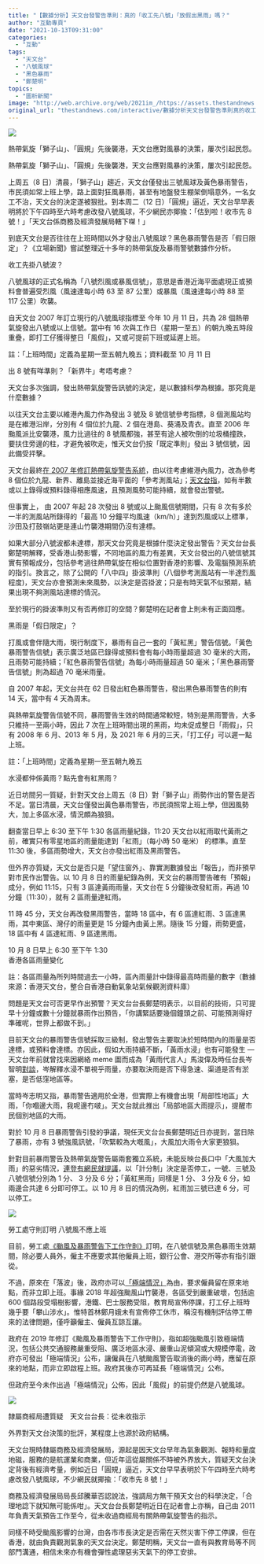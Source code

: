 ```yaml
---
title: "【數據分析】天文台發警告準則：真的「收工先八號」「放假出黑雨」嗎？"
author: "互動專頁"
date: "2021-10-13T09:31:00"
categories:
  - "互動"
tags:
  - "天文台"
  - "八號風球"
  - "黑色暴雨"
  - "鄭楚明"
topics:
  - "圖析新聞"
image: "http://web.archive.org/web/2021im_/https://assets.thestandnews.com/media/photos/typage-01.png"
original_url: "thestandnews.com/interactive/數據分析天文台發警告準則真的收工先八號放假出黑雨嗎"
---
```

![](http://web.archive.org/web/2021im_/https://assets.thestandnews.com/media/photos/typage-01.png)

熱帶氣旋「獅子山」、「圓規」先後襲港，天文台應對風暴的決策，屢次引起民怨。

 

熱帶氣旋「獅子山」、「圓規」先後襲港，天文台應對風暴的決策，屢次引起民怨。

上周五（8 日）清晨，「獅子山」趨近，天文台僅發出三號風球及黃色暴雨警告，市民須如常上班上學，路上面對狂風暴雨，甚至有地盤發生棚架倒塌意外，一名女工不治，天文台的決定遂被狠批。到本周二（12 日）「圓規」逼近，天文台早早表明將於下午四時至六時考慮改發八號風球，不少網民亦揶揄：「估到啦！收市先 8 號！」「天文台係商務及經濟發展局轄下㗎！」

到底天文台是否往往在上班時間以外才發出八號風球？黑色暴雨警告是否「假日限定」？《立場新聞》嘗試整理近十多年的熱帶氣旋及暴雨警號數據作分析。

收工先掛八號波？

八號風球的正式名稱為「八號烈風或暴風信號」，意思是香港近海平面處現正或預料會普遍受烈風（風速達每小時 63 至 87 公里）或暴風（風速達每小時 88 至 117 公里）吹襲。

自天文台 2007 年訂立現行的八號風球指標至 今年 10 月 11 日，共為 28 個熱帶氣旋發出八號或以上信號。當中有 16 次與工作日（星期一至五）的朝九晚五時段重疊，即打工仔獲得整日「風假」，又或可提前下班或延遲上班。

註：「上班時間」定義為星期一至五朝九晚五；資料截至 10 月 11 日

出 8 號有咩準則？「新界牛」考唔考慮？

天文台多次強調，發出熱帶氣旋警告訊號的決定，是以數據科學為根據。那究竟是什麼數據？

以往天文台主要以維港內風力作為發出 3 號及 8 號信號參考指標，8 個測風站均是在維港沿岸，分別有 4 個位於九龍、2 個在港島、葵涌及青衣。直至 2006 年颱風派比安襲港，風力比過往的 8 號風都強，甚至有途人被吹倒的垃圾桶撞跌，要扶住旁邊的柱，才避免被吹走，惟天文台仍按「既定準則」發出 3 號信號，因此備受抨擊。

天文台最終[在 2007 年修訂熱帶氣旋警告系統](http://web.archive.org/web/20211026090551/https://www.hko.gov.hk/tc/wxinfo/currwx/files/tc_review_rptc.pdf)，由以往考慮維港內風力，改為參考 8 個位於九龍、新界、離島並接近海平面的「參考測風站」；[天文台指](http://web.archive.org/web/20211026090551/https://www.hko.gov.hk/tc/informtc/tcsignal3_ref.htm)，如有半數或以上錄得或預料錄得相應風速，且預測風勢可能持續，就會發出警號。

但事實上， 由 2007 年起 28 次發出 8 號或以上颱風信號期間，只有 8 次有多於一半的測風站所錄得的「最高 10 分鐘平均風速（km/h）」達到烈風或以上標準，沙田及打鼓嶺站更是連山竹襲港期間仍沒有達標。

如果大部分八號波都未達標，那天文台究竟是根據什麼決定發出警告？天文台台長鄭楚明解釋，受香港山勢影響，不同地區的風力有差異，天文台發出的八號信號其實有預報成分，包括參考過往熱帶氣旋在相似位置對香港的影響、及電腦預測系統的指引。換言之，除了公開的「八中四」掛波準則（八個參考測風站有一半達烈風程度)，天文台亦會預測未來風勢，以決定是否掛波；只是有時天氣不似預期，結果出現不夠測風站達標的情況。

至於現行的掛波準則又有否再修訂的空間？鄭楚明在記者會上則未有正面回應。

黑雨是「假日限定」？

打風或會伴隨大雨，現行制度下，暴雨有自己一套的「黃紅黑」警告信號。「黃色暴雨警告信號」表示廣泛地區已錄得或預料會有每小時雨量超過 30 毫米的大雨，且雨勢可能持續；「紅色暴雨警告信號」為每小時雨量超過 50 毫米；「黑色暴雨警告信號」則為超過 70 毫米雨量。

自 2007 年起，天文台共在 62 日發出紅色暴雨警告，發出黑色暴雨警告的則有 14 天，當中有 4 天為周末。

與熱帶氣旋警告信號不同，暴雨警告生效的時間通常較短，特別是黑雨警告，大多只維持一至兩小時，因此 7 次在上班時間出現的黑雨，均未促成整日「雨假」，只有 2008 年 6 月、2013 年 5 月，及 2021 年 6 月的三天，「打工仔」可以遲一點上班。

註：「上班時間」定義為星期一至五朝九晚五

水浸都仲係黃雨？點先會有紅黑雨？

近日坊間另一質疑，針對天文台上周五（8 日）對「獅子山」雨勢作出的警告是否不足。當日清晨，天文台僅發出黃色暴雨警告，市民須照常上班上學，但因風勢大，加上多區水浸，情況頗為狼狽。

翻查當日早上 6:30 至下午 1:30 各區雨量紀錄，11:20 天文台以紅雨取代黃雨之前，確實只有零星地區的雨量能達到「紅雨」（每小時 50 毫米） 的標準。直至 11:30 後，多區雨勢增大，天文台亦發出紅雨及黑雨警告。

但外界亦質疑，天文台是否只是「望住窗外」、靠實測數據發出「報告」，而非預早對市民作出警告。以 10 月 8 日的雨量紀錄為例，天文台的暴雨警告確有「預報」成分，例如 11:15，只有 3 區達黃雨雨量，天文台在 5 分鐘後改發紅雨，再過 10 分鐘（11:30），就有 2 區雨量達紅雨。

11 時 45 分，天文台再改發黑雨警告，當時 18 區中，有 6 區達紅雨、3 區達黑雨，其中東區、灣仔的雨量更是 15 分鐘內由黃上黑。隨後 15 分鐘，雨勢更盛，18 區中有 4 區達紅雨、9 區達黑雨。

10 月 8 日早上 6:30 至下午 1:30  
香港各區雨量變化

註：各區雨量為所列時間過去一小時，區內雨量計中錄得最高時雨量的數字（數據來源：香港天文台，整合自香港自動氣象站氣候觀測資料庫）

問題是天文台可否更早作出預警？天文台台長鄭楚明表示，以目前的技術，只可提早十分鐘或數十分鐘就暴雨作出預告，「你講緊話要幾個鐘頭之前、可能預測得好準確呢，世界上都做不到。」

目前天文台的暴雨警告信號採取三級制，發出警告主要取決於短時間內的雨量是否達標，或預料會達標。亦因此，假如大雨持續不斷，「黃雨水浸」也有可能發生 — 天文台年前就曾找來因網絡 meme 圖而成為「黃雨代言人」馬浚偉及時任台長岑智明[對談](http://web.archive.org/web/20211026090551/https://www.youtube.com/watch?v=WYM-sFbmx9U&ab_channel=hkweather)，岑解釋水浸不單視乎雨量，亦要取決雨是否下得急速、渠道是否有淤塞，是否低窪地區等。

當時岑志明又指，暴雨警告適用於全港，但實際上有機會出現「局部性地區」大雨，「你嗰邊大雨，我呢邊冇啵」。天文台就此推出「局部地區大雨提示」，提醒市民個別地區的大雨。

對於 10 月 8 日暴雨警告引發的爭議，現任天文台台長鄭楚明近日亦提到，當日除了暴雨，亦有 3 號強風訊號，「吹緊較為大嘅風」，大風加大雨令大家更狼狽。

針對目前暴雨警告及熱帶氣旋警告屬兩套獨立系統，未能反映台長口中「大風加大雨」的惡劣情況，[連登有網民就提議](http://web.archive.org/web/20211026090551/https://lihkg.com/thread/2728370/page/4)，以「計分制」決定是否停工，一號、三號及八號信號分別為 1 分、 3 分及 6 分；「黃紅黑雨」同樣是 1 分、 3 分及 6 分，如兩邊合共達 6 分即可停工。以 10 月 8 日的情況為例，紅雨加三號已達 6 分，可以停工。

![](http://web.archive.org/web/2021im_/https://interactive.thestandnews.com/2021/10/typhoon/244511323_10166319971695019_683679994123455081_n.jpeg)

勞工處守則訂明 八號風不應上班

目前，勞工處[《颱風及暴雨警告下工作守則》](http://web.archive.org/web/20211026090551/https://www.labour.gov.hk/tc/public/pdf/wcp/Rainstorm.pdf)訂明，在八號信號及黑色暴雨生效期間，除必要人員外，僱主不應要求其他僱員上班，銀行公會、港交所等亦有指引跟從。

不過，原來在「落波」後，政府亦可以[「極端情況」](http://web.archive.org/web/20211026090551/https://www.labour.gov.hk/text_alternative/pdf/tc/Rainstorm_pamphlet.pdf)為由，要求僱員留在原來地點，而非立即上班。事緣 2018 年超強颱風山竹襲港，各區受到嚴重破壞，包括逾 600 個路段受塌樹影響，港鐵、巴士服務受阻，教育局宣佈停課，打工仔上班時幾乎要「攀山涉水」。惟特首林鄭月娥未有宣佈停工休市，稱沒有機制評估停工帶來的法律問題，僅呼籲僱主、僱員互諒互讓。

政府在 2019 年修訂《颱風及暴雨警告下工作守則》，指如超強颱風引致極端情況，包括公共交通服務嚴重受阻、廣泛地區水浸、嚴重山泥傾瀉或大規模停電，政府亦可發出「極端情況」公布，讓僱員在八號颱風警告取消後的兩小時，應留在原來的地點，而非立即啟程上班。政府其後亦可再延長「極端情況」公布。

但政府至今未作出過「極端情況」公佈，因此「風假」的前提仍然是八號風球。

![](http://web.archive.org/web/2021im_/https://interactive.thestandnews.com/2021/10/typhoon/taiwai-03_eKp1L.png)

隸屬商經局遭質疑　天文台台長：從未收指示

外界對天文台決策的批評，某程度上也源於政府結構。

天文台現時隸屬商務及經濟發展局，源起是因天文台早年為氣象觀測、報時和量度地磁，服務的是航運業和商業，但近年這從屬關係不時被外界放大，質疑天文台決定背後有經濟考量，例如近日「圓規」逼近，天文台早早表明於下午四時至六時考慮改發八號風球，不少網民就揶揄：「收市先 8 號！」

商務及經濟發展局局長邱騰華否認說法，強調局方無干預天文台的科學決定，「合理地諗下就知無可能係咁」。天文台台長鄭楚明近日在記者會上亦稱，自己由 2011 年負責天氣預告工作至今，從未收過商經局有關熱帶氣旋警告的指示。

同樣不時受颱風影響的台灣，由各市市長決定是否需在天然災害下停工停課，但在香港，就由負責觀測氣象的天文台決定。鄭楚明稱，天文台一直有與教育局等不同部門溝通，相信未來亦有機會彈性處理惡劣天氣下的停工安排。